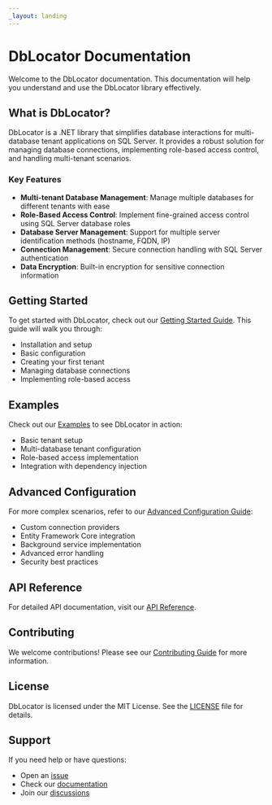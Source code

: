 ```yaml
---
_layout: landing
---
```


# DbLocator Documentation

Welcome to the DbLocator documentation. This documentation will help you understand and use the DbLocator library effectively.

## What is DbLocator?

DbLocator is a .NET library that simplifies database interactions for multi-database tenant applications on SQL Server. It provides a robust solution for managing database connections, implementing role-based access control, and handling multi-tenant scenarios.

### Key Features

- **Multi-tenant Database Management**: Manage multiple databases for different tenants with ease
- **Role-Based Access Control**: Implement fine-grained access control using SQL Server database roles
- **Database Server Management**: Support for multiple server identification methods (hostname, FQDN, IP)
- **Connection Management**: Secure connection handling with SQL Server authentication
- **Data Encryption**: Built-in encryption for sensitive connection information

## Getting Started

To get started with DbLocator, check out our [Getting Started Guide](articles/getting-started.md). This guide will walk you through:

- Installation and setup
- Basic configuration
- Creating your first tenant
- Managing database connections
- Implementing role-based access

## Examples

Check out our [Examples](articles/examples.md) to see DbLocator in action:

- Basic tenant setup
- Multi-database tenant configuration
- Role-based access implementation
- Integration with dependency injection

## Advanced Configuration

For more complex scenarios, refer to our [Advanced Configuration Guide](articles/advanced-configuration.md):

- Custom connection providers
- Entity Framework Core integration
- Background service implementation
- Advanced error handling
- Security best practices

## API Reference

For detailed API documentation, visit our [API Reference](api/).

## Contributing

We welcome contributions! Please see our [Contributing Guide](https://github.com/chizer1/DbLocator/blob/master/CONTRIBUTING.md) for more information.

## License

DbLocator is licensed under the MIT License. See the [LICENSE](https://github.com/chizer1/DbLocator/blob/master/LICENSE) file for details.

## Support

If you need help or have questions:

- Open an [issue](https://github.com/chizer1/DbLocator/issues)
- Check our [documentation](articles/getting-started.md)
- Join our [discussions](https://github.com/chizer1/DbLocator/discussions)
